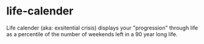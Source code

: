 # life-calender
Life calender (aka: exsitential crisis) displays your "progression" through life as a percentile of the number of weekends left in a 90 year long life.
